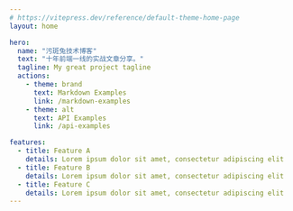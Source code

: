 ```yaml
---
# https://vitepress.dev/reference/default-theme-home-page
layout: home

hero:
  name: "污斑兔技术博客"
  text: "十年前端一线的实战文章分享。"
  tagline: My great project tagline
  actions:
    - theme: brand
      text: Markdown Examples
      link: /markdown-examples
    - theme: alt
      text: API Examples
      link: /api-examples

features:
  - title: Feature A
    details: Lorem ipsum dolor sit amet, consectetur adipiscing elit
  - title: Feature B
    details: Lorem ipsum dolor sit amet, consectetur adipiscing elit
  - title: Feature C
    details: Lorem ipsum dolor sit amet, consectetur adipiscing elit
---
```


